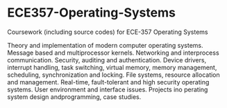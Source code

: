 # ECE357-Operating-Systems
Coursework (including source codes) for ECE-357 Operating Systems

Theory and implementation of modern computer operating systems. Message based and multiprocessor kernels. Networking and interprocess communication. Security, auditing and authentication. Device drivers, interrupt handling, task switching, virtual memory, memory management, scheduling, synchronization and locking. File systems, resource allocation and management. Real-time, fault-tolerant and high security operating systems. User environment and interface issues. Projects ino perating system design andprogramming, case studies.
